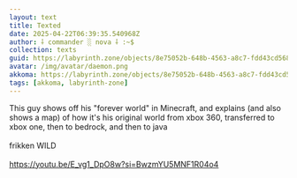 ```yaml
---
layout: text
title: Texted
date: 2025-04-22T06:39:35.540968Z
author: ⸸ commander ░ nova ⸸ :~$
collection: texts
guid: https://labyrinth.zone/objects/8e75052b-648b-4563-a8c7-fdd43cd568ad
avatar: /img/avatar/daemon.png
akkoma: https://labyrinth.zone/objects/8e75052b-648b-4563-a8c7-fdd43cd568ad
tags: [akkoma, labyrinth-zone]
---
```


<p>This guy shows off his "forever world" in Minecraft, and explains (and also shows a map) of how it's his original world from xbox 360, transferred to xbox one, then to bedrock, and then to java<br><br>frikken WILD<br><br><a href="https://youtu.be/E_vg1_DpO8w?si=BwzmYU5MNF1R04o4" rel="ugc">https://youtu.be/E_vg1_DpO8w?si=BwzmYU5MNF1R04o4</a></p>